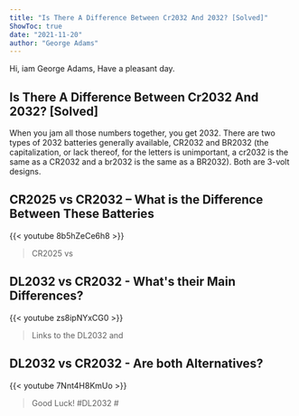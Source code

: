 ```yaml
---
title: "Is There A Difference Between Cr2032 And 2032? [Solved]"
ShowToc: true 
date: "2021-11-20"
author: "George Adams" 
---
```


Hi, iam George Adams, Have a pleasant day.
## Is There A Difference Between Cr2032 And 2032? [Solved]
When you jam all those numbers together, you get 2032. There are two types of 2032 batteries generally available, CR2032 and BR2032 (the capitalization, or lack thereof, for the letters is unimportant, a cr2032 is the same as a CR2032 and a br2032 is the same as a BR2032). Both are 3-volt designs.

## CR2025 vs CR2032 – What is the Difference Between These Batteries
{{< youtube 8b5hZeCe6h8 >}}
>CR2025 vs 

## DL2032 vs CR2032 - What's their Main Differences?
{{< youtube zs8ipNYxCG0 >}}
>Links to the DL2032 and 

## DL2032 vs CR2032 - Are both Alternatives?
{{< youtube 7Nnt4H8KmUo >}}
>Good Luck! #DL2032 #

